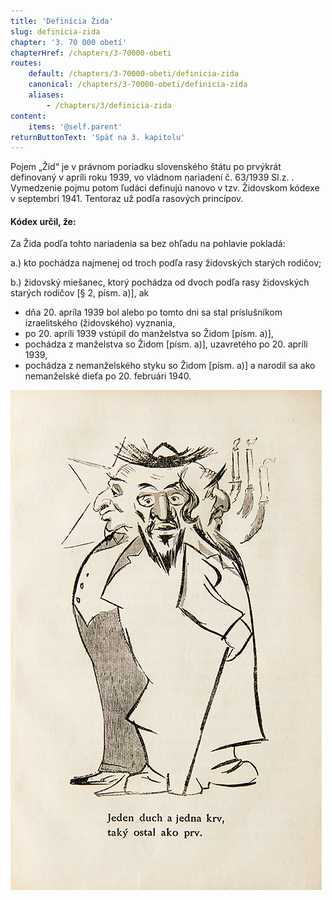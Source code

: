 ```yaml
---
title: 'Definícia Žida'
slug: definicia-zida
chapter: '3. 70 000 obetí'
chapterHref: /chapters/3-70000-obeti
routes:
    default: /chapters/3-70000-obeti/definicia-zida
    canonical: /chapters/3-70000-obeti/definicia-zida
    aliases:
        - /chapters/3/definicia-zida
content:
    items: '@self.parent'
returnButtonText: 'Späť na 3. kapitolu'
---
```


<span class="drop-cap">P</span>ojem „Žid“ je v právnom poriadku slovenského štátu po prvýkrát definovaný v apríli roku 1939, vo vládnom nariadení č. 63/1939 Sl.z. . Vymedzenie pojmu potom ľudáci definujú nanovo v tzv. Židovskom kódexe v septembri 1941. Tentoraz už podľa rasových princípov. 

#### Kódex určil, že:

Za Žida podľa tohto nariadenia sa bez ohľadu na pohlavie pokladá:

a.) kto pochádza najmenej od troch podľa rasy židovských starých rodičov;

b.) židovský miešanec, ktorý pochádza od dvoch podľa rasy židovských starých rodičov [§ 2, písm. a)], ak 
- dňa 20. apríla 1939 bol alebo po tomto dni sa stal príslušníkom izraelitského (židovského) vyznania,  
- po 20. apríli 1939 vstúpil do manželstva so Židom [písm. a)], 
- pochádza z manželstva so Židom [písm. a)], uzavretého po 20. apríli 1939, 
- pochádza z nemanželského styku so Židom [písm. a)] a narodil sa ako nemanželské dieťa po 20. februári 1940. 

[![Neznámy autor - Protižidovská karikatúra z publikácie: Ctibor Pokorný - Židovstvo na Slovensku, 1940, Univerzitná knižnica v Bratislave - UK BA](Ctibor_Pokorny--Zidovstvo_na_Slovensku1--UK-BA.jpg "Neznámy autor - Protižidovská karikatúra z publikácie: Ctibor Pokorný - Židovstvo na Slovensku")](http://www.webumenia.sk/dielo/SVK:TMP.194?collection=83)